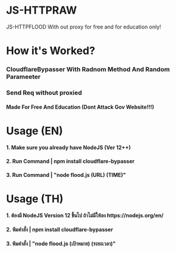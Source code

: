 # JS-HTTPRAW
JS-HTTPFLOOD With out proxy for free and for education only!

<a src="https://media2.giphy.com/media/Wp1KN1fJiVsx1tOu0k/giphy.gif">

<h1>How it's Worked?
<h3> CloudflareBypasser With Radnom Method And Random Parameeter
<h3> Send Req without proxied
<h4> Made For Free And Education (Dont Attack Gov Website!!!)

<h1>Usage (EN)
<h4>1. Make sure you already have NodeJS (Ver 12++)
<h4>2. Run Command | npm install cloudflare-bypasser
<h4>3. Run Command | "node flood.js (URL) (TIME)"
  
<h1>Usage (TH)
<h4>1. ต้องมี NodeJS Version 12 ขึ้นไป ถ้าไม่มีให้ลง https://nodejs.org/en/
<h4>2. พิมคําสั่ง | npm install cloudflare-bypasser
<h4>3. พิมคําสั่ง | "node flood.js (เป้าหมาย) (ระยะเวลา)"
